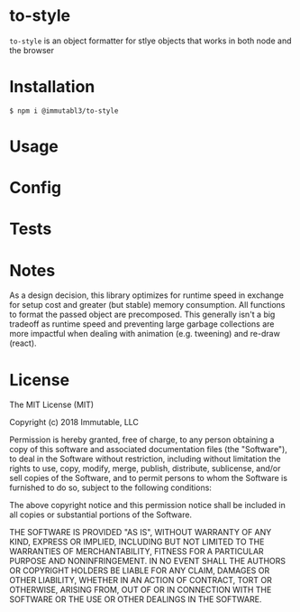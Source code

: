 # to-style

`to-style` is an object formatter for stlye objects that works in both node and the browser

# Installation

`$ npm i @immutabl3/to-style`

# Usage

# Config

# Tests

# Notes

As a design decision, this library optimizes for runtime speed in exchange for 
setup cost and greater (but stable) memory consumption. All functions to format 
the passed object are precomposed. This generally isn't a big tradeoff as runtime 
speed and preventing large garbage collections are more impactful when dealing with 
animation (e.g. tweening) and re-draw (react).

# License

The MIT License (MIT)

Copyright (c) 2018 Immutable, LLC

Permission is hereby granted, free of charge, to any person obtaining a copy
of this software and associated documentation files (the "Software"), to deal
in the Software without restriction, including without limitation the rights
to use, copy, modify, merge, publish, distribute, sublicense, and/or sell
copies of the Software, and to permit persons to whom the Software is
furnished to do so, subject to the following conditions:

The above copyright notice and this permission notice shall be included in
all copies or substantial portions of the Software.

THE SOFTWARE IS PROVIDED "AS IS", WITHOUT WARRANTY OF ANY KIND, EXPRESS OR
IMPLIED, INCLUDING BUT NOT LIMITED TO THE WARRANTIES OF MERCHANTABILITY,
FITNESS FOR A PARTICULAR PURPOSE AND NONINFRINGEMENT.  IN NO EVENT SHALL THE
AUTHORS OR COPYRIGHT HOLDERS BE LIABLE FOR ANY CLAIM, DAMAGES OR OTHER
LIABILITY, WHETHER IN AN ACTION OF CONTRACT, TORT OR OTHERWISE, ARISING FROM,
OUT OF OR IN CONNECTION WITH THE SOFTWARE OR THE USE OR OTHER DEALINGS IN
THE SOFTWARE.
